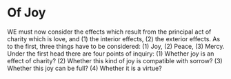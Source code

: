 # Of Joy

WE must now consider the effects which result from the principal act of charity which is love, and (1) the interior effects, (2) the exterior effects. As to the first, three things have to be considered: (1) Joy, (2) Peace, (3) Mercy.  Under the first head there are four points of inquiry:
(1) Whether joy is an effect of charity?
(2) Whether this kind of joy is compatible with sorrow?
(3) Whether this joy can be full?
(4) Whether it is a virtue?